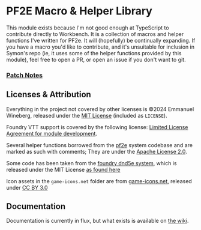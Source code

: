 # PF2E Macro & Helper Library

This module exists because I'm not good enough at TypeScript to contribute directly to Workbench.
It is a collection of macros and helper functions I've written for PF2e. It will (hopefully) be continually expanding. If you have a macro you'd like to contribute, and it's unsuitable for inclusion in Symon's repo (ie, it uses some of the helper functions provided by this module), feel free to open a PR, or open an issue if you don't want to git.

### [Patch Notes](https://github.com/esheyw/macro-helper-library/blob/main/CHANGELOG.md)

## Licenses & Attribution

Everything in the project not covered by other licenses is ©2024 Emmanuel Wineberg, released under the [MIT License](https://opensource.org/license/mit/) (included as `LICENSE`).

Foundry VTT support is covered by the following license: [Limited License Agreement for module development](https://foundryvtt.com/article/license/).

Several helper functions borrowed from the [pf2e](https://github.com/foundryvtt/pf2e/) system codebase and are marked as such with comments; They are under the [Apache License 2.0](https://www.apache.org/licenses/LICENSE-2.0).

Some code has been taken from the [foundry dnd5e system](https://github.com/foundryvtt/dnd5e/), which is released under the MIT License [as found here](https://github.com/foundryvtt/dnd5e/blob/master/LICENSE.txt)

Icon assets in the `game-icons.net` folder are from [game-icons.net](https://game-icons.net/), released under [CC BY 3.0](https://creativecommons.org/licenses/by/3.0/)

## Documentation

Documentation is currently in flux, but what exists is available on [the wiki](https://github.com/esheyw/macro-helper-library/wiki/Interim-API-Reference).
